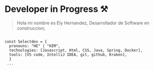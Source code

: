 

# Developer in Progress ⚒️

> Hola mi nombre es Ely Hernandez, Desarrollador de Software en construccion;

```js! 

const Selectdev = {
  pronouns: "HE" | "HIM",
  technologies: [Javascript, Html, CSS, Java, Spring, Docker],
  tools: [VS code, IntelliJ IDEA, git, github, Kraken],
  }
 ...
